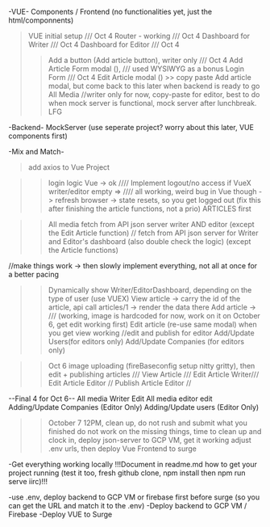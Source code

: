 -VUE-
Components / Frontend (no functionalities yet, just the html/componnents)
>VUE initial setup ///  Oct 4
>Router - working ///  Oct 4
>Dashboard for Writer ///  Oct 4
>Dashboard for Editor ///  Oct 4
>>Add a button (Add article button), writer only ///  Oct 4
>>Add Article Form modal (), /// used WYSIWYG as a bonus
>>Login Form /// Oct 4
>>Edit Article modal () >> copy paste Add article modal, but come back to this later when backend is ready to go
>>All Media //writer only for now, copy-paste for editor, best to do when mock server is functional, mock server after lunchbreak. LFG




-Backend-
MockServer (use seperate project? worry about this later, VUE components first)




-Mix and Match-
>add axios to Vue Project

>>login logic Vue -> ok ////
>>Implement logout/no access if VueX writer/editor empty => ////
>>all working, weird bug in Vue though -> refresh browser -> state resets, so you get logged out (fix this after finishing the article functions, not a prio) ARTICLES first

>>All media fetch from API json server writer AND editor (except the Edit Article function) //
>>fetch from API json server for Writer and Editor's dashboard (also double check the logic) (except the Article functions) 

//make things work -> then slowly implement everything, not all at once for a better pacing
>>Dynamically show Writer/EditorDashboard, depending on the type of user (use VUEX)
>>View article -> carry the id of the article, api call articles/1 -> render the data there 
>>Add article  -> /// (working, image is hardcoded for now, work on it on October 6, get edit working first)
>>Edit article (re-use same modal) when you get view working //edit and publish for editor
>>Add/Update Users(for editors only)
>>Add/Update Companies (for editors only)

>>Oct 6
image uploading (fireBaseconfig setup nitty gritty), then edit + publishing articles ///
View Article ///
Edit Article Writer/// 
Edit Article Editor // 
Publish Article Editor //

--Final 4 for Oct 6--
All media Writer Edit
All media editor edit
Adding/Update Companies (Editor Only)
Adding/Update users  (Editor Only)

>>October 7 12PM, clean up, do not rush and submit what you finished
>>do not work on the missing things, time to clean up and clock in, deploy json-server to GCP VM, get it working
>>adjust .env urls, then deploy Vue Frontend to surge 

-Get everything working locally
!!!Document in readme.md how to get your project running (test it too, fresh github clone, npm install then npm run serve iirc)!!!

-use .env, deploy backend to GCP VM or firebase first before surge (so you can get the URL and match it to the .env)
-Deploy backend to GCP VM / Firebase
-Deploy VUE to Surge 

